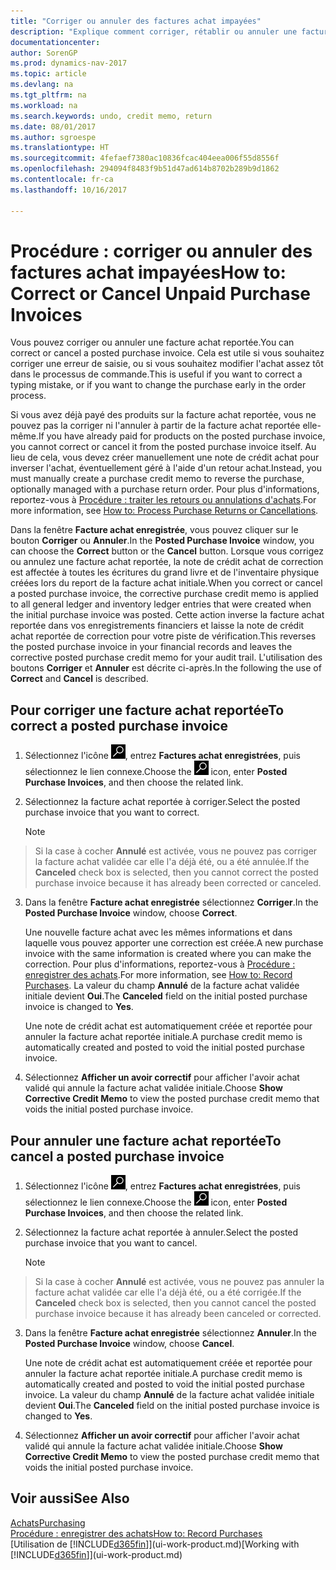 ```yaml
---
title: "Corriger ou annuler des factures achat impayées"
description: "Explique comment corriger, rétablir ou annuler une facture achat reportée et créer automatiquement une note de crédit achat."
documentationcenter: 
author: SorenGP
ms.prod: dynamics-nav-2017
ms.topic: article
ms.devlang: na
ms.tgt_pltfrm: na
ms.workload: na
ms.search.keywords: undo, credit memo, return
ms.date: 08/01/2017
ms.author: sgroespe
ms.translationtype: HT
ms.sourcegitcommit: 4fefaef7380ac10836fcac404eea006f55d8556f
ms.openlocfilehash: 294094f8483f9b51d47ad614b8702b289b9d1862
ms.contentlocale: fr-ca
ms.lasthandoff: 10/16/2017

---
```

# <a name="how-to-correct-or-cancel-unpaid-purchase-invoices"></a><span data-ttu-id="5f069-103">Procédure : corriger ou annuler des factures achat impayées</span><span class="sxs-lookup"><span data-stu-id="5f069-103">How to: Correct or Cancel Unpaid Purchase Invoices</span></span>
<span data-ttu-id="5f069-104">Vous pouvez corriger ou annuler une facture achat reportée.</span><span class="sxs-lookup"><span data-stu-id="5f069-104">You can correct or cancel a posted purchase invoice.</span></span> <span data-ttu-id="5f069-105">Cela est utile si vous souhaitez corriger une erreur de saisie, ou si vous souhaitez modifier l'achat assez tôt dans le processus de commande.</span><span class="sxs-lookup"><span data-stu-id="5f069-105">This is useful if you want to correct a typing mistake, or if you want to change the purchase early in the order process.</span></span>

<span data-ttu-id="5f069-106">Si vous avez déjà payé des produits sur la facture achat reportée, vous ne pouvez pas la corriger ni l'annuler à partir de la facture achat reportée elle-même.</span><span class="sxs-lookup"><span data-stu-id="5f069-106">If you have already paid for products on the posted purchase invoice, you cannot correct or cancel it from the posted purchase invoice itself.</span></span> <span data-ttu-id="5f069-107">Au lieu de cela, vous devez créer manuellement une note de crédit achat pour inverser l'achat, éventuellement géré à l'aide d'un retour achat.</span><span class="sxs-lookup"><span data-stu-id="5f069-107">Instead, you must manually create a purchase credit memo to reverse the purchase, optionally managed with a purchase return order.</span></span> <span data-ttu-id="5f069-108">Pour plus d'informations, reportez-vous à [Procédure : traiter les retours ou annulations d'achats](purchasing-how-process-purchase-returns-cancellations.md).</span><span class="sxs-lookup"><span data-stu-id="5f069-108">For more information, see [How to: Process Purchase Returns or Cancellations](purchasing-how-process-purchase-returns-cancellations.md).</span></span>

<span data-ttu-id="5f069-109">Dans la fenêtre **Facture achat enregistrée**, vous pouvez cliquer sur le bouton **Corriger** ou **Annuler**.</span><span class="sxs-lookup"><span data-stu-id="5f069-109">In the **Posted Purchase Invoice** window, you can choose the **Correct** button or the **Cancel** button.</span></span> <span data-ttu-id="5f069-110">Lorsque vous corrigez ou annulez une facture achat reportée, la note de crédit achat de correction est affectée à toutes les écritures du grand livre et de l'inventaire physique créées lors du report de la facture achat initiale.</span><span class="sxs-lookup"><span data-stu-id="5f069-110">When you correct or cancel a posted purchase invoice, the corrective purchase credit memo is applied to all general ledger and inventory ledger entries that were created when the initial purchase invoice was posted.</span></span> <span data-ttu-id="5f069-111">Cette action inverse la facture achat reportée dans vos enregistrements financiers et laisse la note de crédit achat reportée de correction pour votre piste de vérification.</span><span class="sxs-lookup"><span data-stu-id="5f069-111">This reverses the posted purchase invoice in your financial records and leaves the corrective posted purchase credit memo for your audit trail.</span></span> <span data-ttu-id="5f069-112">L'utilisation des boutons **Corriger** et **Annuler** est décrite ci-après.</span><span class="sxs-lookup"><span data-stu-id="5f069-112">In the following the use of **Correct** and **Cancel** is described.</span></span>

## <a name="to-correct-a-posted-purchase-invoice"></a><span data-ttu-id="5f069-113">Pour corriger une facture achat reportée</span><span class="sxs-lookup"><span data-stu-id="5f069-113">To correct a posted purchase invoice</span></span>
1. <span data-ttu-id="5f069-114">Sélectionnez l'icône ![Page ou état pour la recherche](media/ui-search/search_small.png "icône Page ou état pour la recherche"), entrez **Factures achat enregistrées**, puis sélectionnez le lien connexe.</span><span class="sxs-lookup"><span data-stu-id="5f069-114">Choose the ![Search for Page or Report](media/ui-search/search_small.png "Search for Page or Report icon") icon, enter **Posted Purchase Invoices**, and then choose the related link.</span></span>  
2. <span data-ttu-id="5f069-115">Sélectionnez la facture achat reportée à corriger.</span><span class="sxs-lookup"><span data-stu-id="5f069-115">Select the posted purchase invoice that you want to correct.</span></span>  

    > [!NOTE]  
>   <span data-ttu-id="5f069-116">Si la case à cocher **Annulé** est activée, vous ne pouvez pas corriger la facture achat validée car elle l'a déjà été, ou a été annulée.</span><span class="sxs-lookup"><span data-stu-id="5f069-116">If the **Canceled** check box is selected, then you cannot correct the posted purchase invoice because it has already been corrected or canceled.</span></span>
3. <span data-ttu-id="5f069-117">Dans la fenêtre **Facture achat enregistrée** sélectionnez **Corriger**.</span><span class="sxs-lookup"><span data-stu-id="5f069-117">In the **Posted Purchase Invoice** window, choose **Correct**.</span></span>

    <span data-ttu-id="5f069-118">Une nouvelle facture achat avec les mêmes informations et dans laquelle vous pouvez apporter une correction est créée.</span><span class="sxs-lookup"><span data-stu-id="5f069-118">A new purchase invoice with the same information is created where you can make the correction.</span></span> <span data-ttu-id="5f069-119">Pour plus d'informations, reportez-vous à [Procédure : enregistrer des achats](purchasing-how-record-purchases.md).</span><span class="sxs-lookup"><span data-stu-id="5f069-119">For more information, see [How to: Record Purchases](purchasing-how-record-purchases.md).</span></span> <span data-ttu-id="5f069-120">La valeur du champ **Annulé** de la facture achat validée initiale devient **Oui**.</span><span class="sxs-lookup"><span data-stu-id="5f069-120">The **Canceled** field on the initial posted purchase invoice is changed to **Yes**.</span></span>

    <span data-ttu-id="5f069-121">Une note de crédit achat est automatiquement créée et reportée pour annuler la facture achat reportée initiale.</span><span class="sxs-lookup"><span data-stu-id="5f069-121">A purchase credit memo is automatically created and posted to void the initial posted purchase invoice.</span></span>
4. <span data-ttu-id="5f069-122">Sélectionnez **Afficher un avoir correctif** pour afficher l'avoir achat validé qui annule la facture achat validée initiale.</span><span class="sxs-lookup"><span data-stu-id="5f069-122">Choose **Show Corrective Credit Memo** to view the posted purchase credit memo that voids the initial posted purchase invoice.</span></span>

## <a name="to-cancel-a-posted-purchase-invoice"></a><span data-ttu-id="5f069-123">Pour annuler une facture achat reportée</span><span class="sxs-lookup"><span data-stu-id="5f069-123">To cancel a posted purchase invoice</span></span>
1. <span data-ttu-id="5f069-124">Sélectionnez l'icône ![Page ou état pour la recherche](media/ui-search/search_small.png "icône Page ou état pour la recherche"), entrez **Factures achat enregistrées**, puis sélectionnez le lien connexe.</span><span class="sxs-lookup"><span data-stu-id="5f069-124">Choose the ![Search for Page or Report](media/ui-search/search_small.png "Search for Page or Report icon") icon, enter **Posted Purchase Invoices**, and then choose the related link.</span></span>  
2. <span data-ttu-id="5f069-125">Sélectionnez la facture achat reportée à annuler.</span><span class="sxs-lookup"><span data-stu-id="5f069-125">Select the posted purchase invoice that you want to cancel.</span></span>

    > [!NOTE]  
>   <span data-ttu-id="5f069-126">Si la case à cocher **Annulé** est activée, vous ne pouvez pas annuler la facture achat validée car elle l'a déjà été, ou a été corrigée.</span><span class="sxs-lookup"><span data-stu-id="5f069-126">If the **Canceled** check box is selected, then you cannot cancel the posted purchase invoice because it has already been canceled or corrected.</span></span>
3. <span data-ttu-id="5f069-127">Dans la fenêtre **Facture achat enregistrée** sélectionnez **Annuler**.</span><span class="sxs-lookup"><span data-stu-id="5f069-127">In the **Posted Purchase Invoice** window, choose **Cancel**.</span></span>

    <span data-ttu-id="5f069-128">Une note de crédit achat est automatiquement créée et reportée pour annuler la facture achat reportée initiale.</span><span class="sxs-lookup"><span data-stu-id="5f069-128">A purchase credit memo is automatically created and posted to void the initial posted purchase invoice.</span></span> <span data-ttu-id="5f069-129">La valeur du champ **Annulé** de la facture achat validée initiale devient **Oui**.</span><span class="sxs-lookup"><span data-stu-id="5f069-129">The **Canceled** field on the initial posted purchase invoice is changed to **Yes**.</span></span>
4. <span data-ttu-id="5f069-130">Sélectionnez **Afficher un avoir correctif** pour afficher l'avoir achat validé qui annule la facture achat validée initiale.</span><span class="sxs-lookup"><span data-stu-id="5f069-130">Choose **Show Corrective Credit Memo** to view the posted purchase credit memo that voids the initial posted purchase invoice.</span></span>

## <a name="see-also"></a><span data-ttu-id="5f069-131">Voir aussi</span><span class="sxs-lookup"><span data-stu-id="5f069-131">See Also</span></span>
[<span data-ttu-id="5f069-132">Achats</span><span class="sxs-lookup"><span data-stu-id="5f069-132">Purchasing</span></span>](purchasing-manage-purchasing.md)  
[<span data-ttu-id="5f069-133">Procédure : enregistrer des achats</span><span class="sxs-lookup"><span data-stu-id="5f069-133">How to: Record Purchases</span></span>](purchasing-how-record-purchases.md)  
<span data-ttu-id="5f069-134">[Utilisation de [!INCLUDE[d365fin](includes/d365fin_md.md)]](ui-work-product.md)</span><span class="sxs-lookup"><span data-stu-id="5f069-134">[Working with [!INCLUDE[d365fin](includes/d365fin_md.md)]](ui-work-product.md)</span></span>

